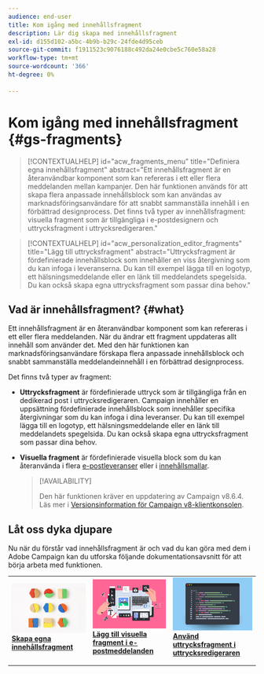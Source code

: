 ```yaml
---
audience: end-user
title: Kom igång med innehållsfragment
description: Lär dig skapa med innehållsfragment
exl-id: d155d102-a5bc-4b9b-b29c-24fde4d95ceb
source-git-commit: f1911523c9076188c492da24e0cbe5c760e58a28
workflow-type: tm+mt
source-wordcount: '366'
ht-degree: 0%

---
```


# Kom igång med innehållsfragment {#gs-fragments}

>[!CONTEXTUALHELP]
>id="acw_fragments_menu"
>title="Definiera egna innehållsfragment"
>abstract="Ett innehållsfragment är en återanvändbar komponent som kan refereras i ett eller flera meddelanden mellan kampanjer. Den här funktionen används för att skapa flera anpassade innehållsblock som kan användas av marknadsföringsanvändare för att snabbt sammanställa innehåll i en förbättrad designprocess. Det finns två typer av innehållsfragment: visuella fragment som är tillgängliga i e-postdesignern och uttrycksfragment i uttrycksredigeraren."

>[!CONTEXTUALHELP]
>id="acw_personalization_editor_fragments"
>title="Lägg till uttrycksfragment"
>abstract="Uttrycksfragment är fördefinierade innehållsblock som innehåller en viss återgivning som du kan infoga i leveranserna. Du kan till exempel lägga till en logotyp, ett hälsningsmeddelande eller en länk till meddelandets spegelsida. Du kan också skapa egna uttrycksfragment som passar dina behov."

## Vad är innehållsfragment? {#what}

Ett innehållsfragment är en återanvändbar komponent som kan refereras i ett eller flera meddelanden. När du ändrar ett fragment uppdateras allt innehåll som använder det. Med den här funktionen kan marknadsföringsanvändare förskapa flera anpassade innehållsblock och snabbt sammanställa meddelandeinnehåll i en förbättrad designprocess.

Det finns två typer av fragment:

* **Uttrycksfragment** är fördefinierade uttryck som är tillgängliga från en dedikerad post i uttrycksredigeraren. Campaign innehåller en uppsättning fördefinierade innehållsblock som innehåller specifika återgivningar som du kan infoga i dina leveranser. Du kan till exempel lägga till en logotyp, ett hälsningsmeddelande eller en länk till meddelandets spegelsida. Du kan också skapa egna uttrycksfragment som passar dina behov.

* **Visuella fragment** är fördefinierade visuella block som du kan återanvända i flera [e-postleveranser](../email/get-started-email-designer.md) eller i [innehållsmallar](../email/use-email-templates.md).

  >[!AVAILABILITY]
  >
  >Den här funktionen kräver en uppdatering av Campaign v8.6.4. Läs mer i [Versionsinformation för Campaign v8-klientkonsolen](https://experienceleague.adobe.com/sv/docs/campaign/campaign-v8/releases/release-notes).

## Låt oss dyka djupare

Nu när du förstår vad innehållsfragment är och vad du kan göra med dem i Adobe Campaign kan du utforska följande dokumentationsavsnitt för att börja arbeta med funktionen.

<table style="table-layout:fixed"><tr style="border: 0;">
<td>
<a href="create-fragment.md">
<img alt="Skapa egna uttrycksfragment" src="assets/do-not-localize/create-fragment.png">
</a>
<div>
<a href="create-fragment.md"><strong>Skapa egna innehållsfragment</strong></a>
</div>
<p>
</td>
<td>
<a href="use-visual-fragments.md">
<img alt="Lägg till visuella fragment i e-postmeddelanden" src="assets/do-not-localize/visual.png">
</a>
<div><a href="use-visual-fragments.md"><strong>Lägg till visuella fragment i e-postmeddelanden</strong>
</div>
<p>
</td>
<td>
<a href="use-expression-fragments.md">
<img alt="Lägga till uttrycksfragment i uttrycksredigeraren" src="assets/do-not-localize/expression.png">
</a>
<div>
<a href="use-expression-fragments.md"><strong>Använd uttrycksfragment i uttrycksredigeraren</strong></a>
</div>
<p></td>
</tr></table>